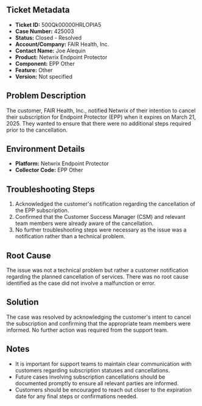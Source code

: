 ## Ticket Metadata
- **Ticket ID:** 500Qk00000HRLOPIA5
- **Case Number:** 425003
- **Status:** Closed - Resolved
- **Account/Company:** FAIR Health, Inc.
- **Contact Name:** Joe Alequin
- **Product:** Netwrix Endpoint Protector
- **Component:** EPP Other
- **Feature:** Other
- **Version:** Not specified

## Problem Description
The customer, FAIR Health, Inc., notified Netwrix of their intention to cancel their subscription for Endpoint Protector (EPP) when it expires on March 21, 2025. They wanted to ensure that there were no additional steps required prior to the cancellation.

## Environment Details
- **Platform:** Netwrix Endpoint Protector
- **Collector Code:** EPP Other

## Troubleshooting Steps
1. Acknowledged the customer's notification regarding the cancellation of the EPP subscription.
2. Confirmed that the Customer Success Manager (CSM) and relevant team members were already aware of the cancellation.
3. No further troubleshooting steps were necessary as the issue was a notification rather than a technical problem.

## Root Cause
The issue was not a technical problem but rather a customer notification regarding the planned cancellation of services. There was no root cause identified as the case did not involve a malfunction or error.

## Solution
The case was resolved by acknowledging the customer's intent to cancel the subscription and confirming that the appropriate team members were informed. No further action was required from the support team.

## Notes
- It is important for support teams to maintain clear communication with customers regarding subscription statuses and cancellations.
- Future cases involving subscription cancellations should be documented promptly to ensure all relevant parties are informed.
- Customers should be encouraged to reach out closer to the expiration date for any final steps or confirmations needed.